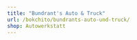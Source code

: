 ```yaml
---
title: "Bundrant's Auto & Truck"
url: /bokchito/bundrants-auto-und-truck/
shop: Autowerkstatt
---
```

